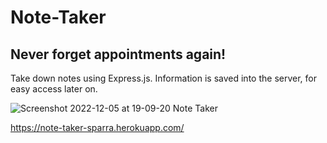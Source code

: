 # Note-Taker

## Never forget appointments again!

Take down notes using Express.js. Information is saved into the server, for easy access later on.

![Screenshot 2022-12-05 at 19-09-20 Note Taker](https://user-images.githubusercontent.com/113010022/205803150-65633102-c00f-42ff-948f-390797019ab3.png)

https://note-taker-sparra.herokuapp.com/
